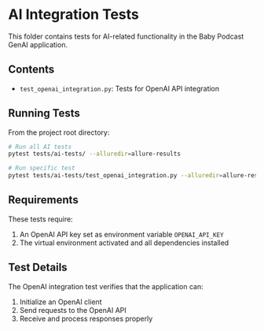 # AI Integration Tests

This folder contains tests for AI-related functionality in the Baby Podcast GenAI application.

## Contents

- `test_openai_integration.py`: Tests for OpenAI API integration

## Running Tests

From the project root directory:

```bash
# Run all AI tests
pytest tests/ai-tests/ --alluredir=allure-results

# Run specific test
pytest tests/ai-tests/test_openai_integration.py --alluredir=allure-results
```

## Requirements

These tests require:
1. An OpenAI API key set as environment variable `OPENAI_API_KEY`
2. The virtual environment activated and all dependencies installed

## Test Details

The OpenAI integration test verifies that the application can:
1. Initialize an OpenAI client
2. Send requests to the OpenAI API
3. Receive and process responses properly 
